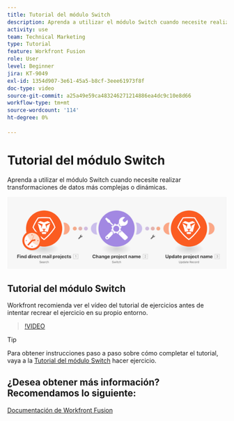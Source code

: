 ```yaml
---
title: Tutorial del módulo Switch
description: Aprenda a utilizar el módulo Switch cuando necesite realizar transformaciones de datos más complejas o dinámicas en [!DNL Adobe Workfront Fusion].
activity: use
team: Technical Marketing
type: Tutorial
feature: Workfront Fusion
role: User
level: Beginner
jira: KT-9049
exl-id: 1354d907-3e61-45a5-b8cf-3eee61973f8f
doc-type: video
source-git-commit: a25a49e59ca483246271214886ea4dc9c10e8d66
workflow-type: tm+mt
source-wordcount: '114'
ht-degree: 0%

---
```


# Tutorial del módulo Switch

Aprenda a utilizar el módulo Switch cuando necesite realizar transformaciones de datos más complejas o dinámicas.

![Una imagen mediante el módulo de conmutación](assets/beyond-basic-modules-4.png)

## Tutorial del módulo Switch

Workfront recomienda ver el vídeo del tutorial de ejercicios antes de intentar recrear el ejercicio en su propio entorno.

>[!VIDEO](https://video.tv.adobe.com/v/335290/?quality=12&learn=on)

>[!TIP]
>
>Para obtener instrucciones paso a paso sobre cómo completar el tutorial, vaya a la [Tutorial del módulo Switch](https://experienceleague.adobe.com/docs/workfront-learn/tutorials-workfront/fusion/exercises/switch-module.html?lang=en) hacer ejercicio.


## ¿Desea obtener más información? Recomendamos lo siguiente:

[Documentación de Workfront Fusion](https://experienceleague.adobe.com/docs/workfront/using/adobe-workfront-fusion/workfront-fusion-2.html?lang=en)
